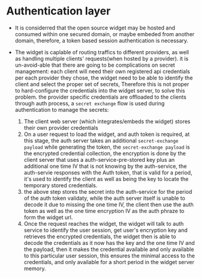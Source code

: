 # Authentication layer

* It is considerred that the open source widget may be hosted and consumed within one secured domain, or maybe embeded from another domain, therefore, a token based session authentication is necessary.

* The widget is caplable of routing traffics to different providers, as well as handling multiple clients' requests(when hosted by a provider). it is un-avoid-able that there are going to be complications on secret management: each client will need their own registered api credentials per each provider they chose, the widget need to be able to identify the client and select the proper set of secrets, 
Therefore this is not proper to hard-configure the credentials into the widget server, to solve this problem. the provider specific credentials are offloaded to the clients through auth process, a `secret exchange` flow is used during authentication to manage the secrets:
  1. The client web server (which integrates/embeds the widget) stores their own provider credentials 
  2. On a user request to load the widget, and auth token is required, at this stage, the auth server takes an additional `secret-exchange payload` while generating the token, the `secret-exchange payload` is the encrypted credential collection, the encryption is done by the client server that uses a auth-service-pre-stored key plus an additional one time IV that is not knowing by the auth-service, the auth-servie responses with the Auth token, that is valid for a period, it's used to identify the client as well as being the key to locate the temporary stored credentials.
  3. the above step stores the secret into the auth-service for the period of the auth token validaty, while the auth server itself is unable to decode it due to missing the one time IV, the client then use the auth token as well as the one time encryption IV as the auth phraze to form the widget url.
  4. Once the request reaches the widget, the widget will talk to auth service to identify the user session, get user's encryption key and retrieves the encrypted credentials, the widget then is able to decode the credentials as it now has the key and the one time IV and the payload, then it makes the credential available and only available to this particular user session, this ensures the minimal access to the credentials, and only available for a short period in the widget server memory.
